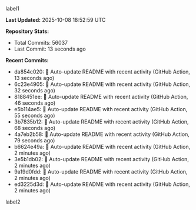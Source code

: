 
label1 
<!-- ACTIVITY_START -->
**Last Updated:** 2025-10-08 18:52:59 UTC

**Repository Stats:**
- Total Commits: 56037
- Last Commit: 13 seconds ago

**Recent Commits:**
- da854c020: 🤖 Auto-update README with recent activity (GitHub Action, 13 seconds ago)
- 6c23e4905: 🤖 Auto-update README with recent activity (GitHub Action, 32 seconds ago)
- 8188451ee: 🤖 Auto-update README with recent activity (GitHub Action, 46 seconds ago)
- e5b114ae5: 🤖 Auto-update README with recent activity (GitHub Action, 55 seconds ago)
- 3b7835b12: 🤖 Auto-update README with recent activity (GitHub Action, 68 seconds ago)
- 4a7eb2b58: 🤖 Auto-update README with recent activity (GitHub Action, 79 seconds ago)
- b6624e49a: 🤖 Auto-update README with recent activity (GitHub Action, 2 minutes ago)
- 3e5b1db02: 🤖 Auto-update README with recent activity (GitHub Action, 2 minutes ago)
- 9a19d0fdd: 🤖 Auto-update README with recent activity (GitHub Action, 2 minutes ago)
- ed3225d3d: 🤖 Auto-update README with recent activity (GitHub Action, 2 minutes ago)
<!-- ACTIVITY_END -->

label2
